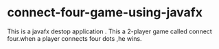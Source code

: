 # connect-four-game-using-javafx
This is a javafx destop application . This a 2-player game called connect four.when a player connects four dots ,he wins.
